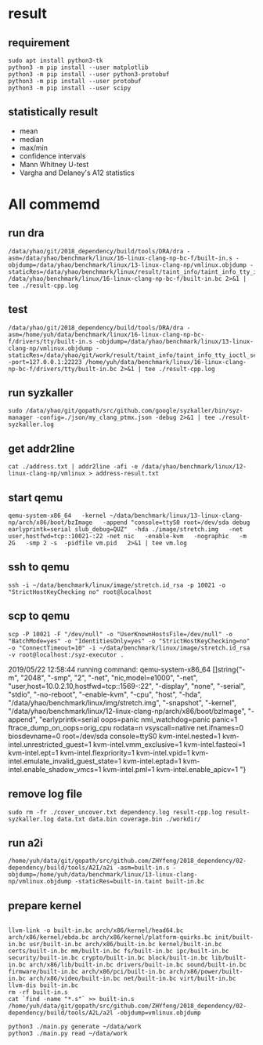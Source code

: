 # result

## requirement

```shell script
sudo apt install python3-tk
python3 -m pip install --user matplotlib
python3 -m pip install --user python3-protobuf
python3 -m pip install --user protobuf
python3 -m pip install --user scipy
```

## statistically result

+ mean
+ median
+ max/min
+ confidence intervals
+ Mann Whitney U-test
+ Vargha and Delaney's A12 statistics

# All commemd

## run dra

```shell script
/data/yhao/git/2018_dependency/build/tools/DRA/dra -asm=/data/yhao/benchmark/linux/16-linux-clang-np-bc-f/built-in.s -objdump=/data/yhao/benchmark/linux/13-linux-clang-np/vmlinux.objdump -staticRes=/data/yhao/benchmark/linux/result/taint_info/taint_info_tty_ioctl_serialize /data/yhao/benchmark/linux/16-linux-clang-np-bc-f/built-in.bc 2>&1 | tee ./result-cpp.log
```

## test

```shell script
/data/yhao/git/2018_dependency/build/tools/DRA/dra -asm=/home/yuh/data/benchmark/linux/16-linux-clang-np-bc-f/drivers/tty/built-in.s -objdump=/data/yhao/benchmark/linux/13-linux-clang-np/vmlinux.objdump -staticRes=/data/yhao/git/work/result/taint_info/taint_info_tty_ioctl_serialize -port=127.0.0.1:22223 /home/yuh/data/benchmark/linux/16-linux-clang-np-bc-f/drivers/tty/built-in.bc 2>&1 | tee ./result-cpp.log
```

## run syzkaller

```shell script
sudo /data/yhao/git/gopath/src/github.com/google/syzkaller/bin/syz-manager -config=./json/my_clang_ptmx.json -debug 2>&1 | tee ./result-syzkaller.log
```

## get addr2line

```shell script
cat ./address.txt | addr2line -afi -e /data/yhao/benchmark/linux/12-linux-clang-np/vmlinux > address-result.txt
```

## start qemu

```shell script
qemu-system-x86_64   -kernel ~/data/benchmark/linux/13-linux-clang-np/arch/x86/boot/bzImage   -append "console=ttyS0 root=/dev/sda debug earlyprintk=serial slub_debug=QUZ"  -hda ./image/stretch.img   -net user,hostfwd=tcp::10021-:22 -net nic   -enable-kvm   -nographic   -m 2G   -smp 2 -s  -pidfile vm.pid   2>&1 | tee vm.log
```

## ssh to qemu

```shell script
ssh -i ~/data/benchmark/linux/image/stretch.id_rsa -p 10021 -o "StrictHostKeyChecking no" root@localhost
```

## scp to qemu

```shell script
scp -P 10021 -F "/dev/null" -o "UserKnownHostsFile=/dev/null" -o "BatchMode=yes" -o "IdentitiesOnly=yes" -o "StrictHostKeyChecking=no" -o "ConnectTimeout=10" -i ~/data/benchmark/linux/image/stretch.id_rsa -v root@localhost:/syz-executor .
```

2019/05/22 12:58:44 running command: qemu-system-x86_64 []string{"-m", "2048", "-smp", "2", "-net", "nic,model=e1000", "-net", "user,host=10.0.2.10,hostfwd=tcp::1569-:22", "-display", "none", "-serial", "stdio", "-no-reboot", "-enable-kvm", "-cpu", "host", "-hda", "/data/yhao/benchmark/linux/img/stretch.img", "-snapshot", "-kernel", "/data/yhao/benchmark/linux/12-linux-clang-np/arch/x86/boot/bzImage", "-append", "earlyprintk=serial oops=panic nmi_watchdog=panic panic=1 ftrace_dump_on_oops=orig_cpu rodata=n vsyscall=native net.ifnames=0 biosdevname=0 root=/dev/sda console=ttyS0 kvm-intel.nested=1 kvm-intel.unrestricted_guest=1 kvm-intel.vmm_exclusive=1 kvm-intel.fasteoi=1 kvm-intel.ept=1 kvm-intel.flexpriority=1 kvm-intel.vpid=1 kvm-intel.emulate_invalid_guest_state=1 kvm-intel.eptad=1 kvm-intel.enable_shadow_vmcs=1 kvm-intel.pml=1 kvm-intel.enable_apicv=1 "}

## remove log file

```shell script
sudo rm -fr ./cover_uncover.txt dependency.log result-cpp.log result-syzkaller.log data.txt data.bin coverage.bin ./workdir/
```

## run a2i

```shell script
/home/yuh/data/git/gopath/src/github.com/ZHYfeng/2018_dependency/02-dependency/build/tools/A2I/a2i -asm=built-in.s -objdump=/home/yuh/data/benchmark/linux/13-linux-clang-np/vmlinux.objdump -staticRes=built-in.taint built-in.bc
```

## prepare kernel
```shell script

llvm-link -o built-in.bc arch/x86/kernel/head64.bc arch/x86/kernel/ebda.bc arch/x86/kernel/platform-quirks.bc init/built-in.bc usr/built-in.bc arch/x86/built-in.bc kernel/built-in.bc certs/built-in.bc mm/built-in.bc fs/built-in.bc ipc/built-in.bc security/built-in.bc crypto/built-in.bc block/built-in.bc lib/built-in.bc arch/x86/lib/built-in.bc drivers/built-in.bc sound/built-in.bc firmware/built-in.bc arch/x86/pci/built-in.bc arch/x86/power/built-in.bc arch/x86/video/built-in.bc net/built-in.bc virt/built-in.bc
llvm-dis built-in.bc
rm -rf built-in.s
cat `find -name "*.s"` >> built-in.s
/home/yuh/data/git/gopath/src/github.com/ZHYfeng/2018_dependency/02-dependency/build/tools/A2L/a2l -objdump=vmlinux.objdump
```

```shell script
python3 ./main.py generate ~/data/work
python3 ./main.py read ~/data/work
```
